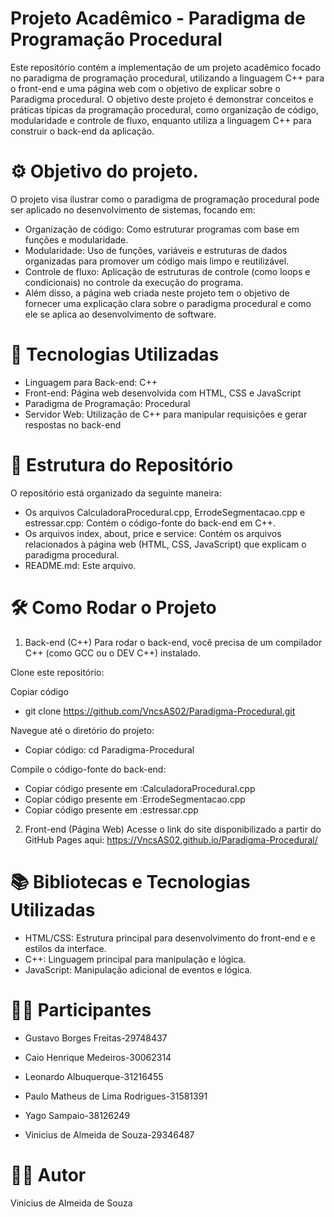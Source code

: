 # Projeto Acadêmico - Paradigma de Programação Procedural

Este repositório contém a implementação de um projeto acadêmico focado no paradigma de programação procedural, utilizando a linguagem C++ para o front-end e uma página web com o objetivo de explicar sobre o Paradigma procedural. O objetivo deste projeto é demonstrar conceitos e práticas típicas da programação procedural, como organização de código, modularidade e controle de fluxo, enquanto utiliza a linguagem C++ para construir o back-end da aplicação.


# ⚙️ Objetivo do projeto.

O projeto visa ilustrar como o paradigma de programação procedural pode ser aplicado no desenvolvimento de sistemas, focando em:

* Organização de código: Como estruturar programas com base em funções e modularidade.
* Modularidade: Uso de funções, variáveis e estruturas de dados organizadas para promover um código mais limpo e reutilizável.
* Controle de fluxo: Aplicação de estruturas de controle (como loops e condicionais) no controle da execução do programa.
* Além disso, a página web criada neste projeto tem o objetivo de fornecer uma explicação clara sobre o paradigma procedural e como ele se aplica ao desenvolvimento de software.

# 🚀 Tecnologias Utilizadas

* Linguagem para Back-end: C++
* Front-end: Página web desenvolvida com HTML, CSS e JavaScript
* Paradigma de Programação: Procedural
* Servidor Web: Utilização de C++ para manipular requisições e gerar respostas no back-end

# 📂 Estrutura do Repositório

O repositório está organizado da seguinte maneira:

* Os arquivos CalculadoraProcedural.cpp, ErrodeSegmentacao.cpp e estressar.cpp: Contém o código-fonte do back-end em C++.
* Os arquivos index, about, price e service: Contém os arquivos relacionados à página web (HTML, CSS, JavaScript) que explicam o paradigma procedural.
* README.md: Este arquivo.

# 🛠 Como Rodar o Projeto

1. Back-end (C++)
Para rodar o back-end, você precisa de um compilador C++ (como GCC ou o DEV C++) instalado.

Clone este repositório:

Copiar código
* git clone https://github.com/VncsAS02/Paradigma-Procedural.git

Navegue até o diretório do projeto:

* Copiar código: cd Paradigma-Procedural

Compile o código-fonte do back-end:

* Copiar código presente em :CalculadoraProcedural.cpp
* Copiar código presente em :ErrodeSegmentacao.cpp
* Copiar código presente em :estressar.cpp

2. Front-end (Página Web)
Acesse o link do site disponibilizado a partir do GitHub Pages aqui: https://VncsAS02.github.io/Paradigma-Procedural/

# 📚 Bibliotecas e Tecnologias Utilizadas

* HTML/CSS: Estrutura principal para desenvolvimento do front-end e e estilos da interface.
* C++: Linguagem principal para manipulação e lógica.
* JavaScript: Manipulação adicional de eventos e lógica.

# 🧑‍💻 Participantes
* Gustavo Borges Freitas-29748437

* Caio Henrique Medeiros-30062314

* Leonardo Albuquerque-31216455

* Paulo Matheus de Lima Rodrigues-31581391

* Yago Sampaio-38126249

* Vinicius de Almeida de Souza-29346487
  
# 🧙‍♂️ Autor

Vinicius de Almeida de Souza
